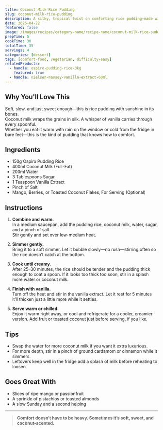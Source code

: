 ```yaml
---
title: Coconut Milk Rice Pudding
slug: coconut-milk-rice-pudding
description: A silky, tropical twist on comforting rice pudding—made with rich coconut milk and infused with warming cardamom and vanilla.
date: 2025-04-22
featured: false
image: /images/recipes/category-name/recipe-name/coconut-milk-rice-pudding.webp
prepTime: 5
cookTime: 30
totalTime: 35
servings: 4
categories: [dessert]
tags: [comfort-food, vegetarian, difficulty-easy]
relatedProducts:
  - handle: ospiro-pudding-rice-3kg
    featured: true
  - handle: nielsen-massey-vanilla-extract-60ml
---
```


## Why You'll Love This

Soft, slow, and just sweet enough—this is rice pudding with sunshine in its bones.  
Coconut milk wraps the grains in silk. A whisper of vanilla carries through every spoonful.  
Whether you eat it warm with rain on the window or cold from the fridge in bare feet—this is the kind of pudding that knows how to comfort.


## Ingredients

- 150g Ospiro Pudding Rice  
- 400ml Coconut Milk (Full-Fat)  
- 200ml Water  
- 3 Tablespoons Sugar  
- 1 Teaspoon Vanilla Extract  
- Pinch of Salt  
- Mango, Berries, or Toasted Coconut Flakes, For Serving (Optional)

## Instructions

1. **Combine and warm.**  
   In a medium saucepan, add the pudding rice, coconut milk, water, sugar, and a pinch of salt.  
   Stir gently and set over low-medium heat.

2. **Simmer gently.**  
   Bring it to a soft simmer. Let it bubble slowly—no rush—stirring often so the rice doesn’t catch at the bottom.

3. **Cook until creamy.**  
   After 25–30 minutes, the rice should be tender and the pudding thick enough to coat a spoon. If it looks too thick too soon, stir in a splash more water or coconut milk.

4. **Finish with vanilla.**  
   Turn off the heat and stir in the vanilla extract. Let it rest for 5 minutes it’ll thicken just a little more while it settles.

5. **Serve warm or chilled.**  
   Enjoy it warm right away, or cool and refrigerate for a cooler, creamier version. Add fruit or toasted coconut just before serving, if you like.

## Tips

- Swap the water for more coconut milk if you want it extra luxurious.  
- For more depth, stir in a pinch of ground cardamom or cinnamon while it simmers.  
- Leftovers keep well in the fridge add a splash of milk before reheating to loosen

## Goes Great With

- Slices of ripe mango or passionfruit  
- A sprinkle of pistachios or toasted almonds  
- A slow Sunday and a second helping

---

> **Comfort doesn’t have to be heavy. Sometimes it’s soft, sweet, and coconut-scented.**